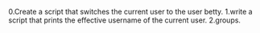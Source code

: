 0.Create a script that switches the current user to the user betty.
1.write a script that prints the effective username of the current user.
2.groups.

